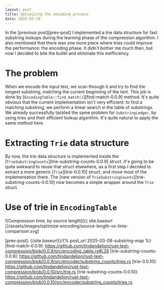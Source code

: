 ```yaml
---
layout: post
title: Optimizing the encoding process
date: 2025-03-19
---
```


In the [previous post][prev-post] I implemented a trie data structure for fast substring lookups during the learning phase of the compression algorithm. I also mentioned that there was one more place where tries could improve the performance: the encoding phase. It didn't bother me much then, but now I decided to bite the bullet and eliminate this inefficiency. 

# The problem 

When we encode the input text, we scan through it and try to find the longest substring, matching the current beginning of the text. This job is done by [`EncodingTable::find_match()`][find-match-0.0.9] method. It's quite obvious that the current implementation isn't very efficient: to find a matching substring, we perform a linear search in the table of substrings. We already successfully tackled the same problem for `SubstringLedger`, by using tries and their efficient lookup algorithm. It's quite natural to apply the same method here. 

# Extracting `Trie` data structure 

By now, the trie data structure is implemented inside the [`TrieSubstringCounts`][trie-substring-counts-0.0.9] struct. It's going to be quite awkward to reuse that struct elsewhere, as a first step I decided to extract a more generic [`Trie`][trie-0.0.10] struct, and move most of the implementation there. The [new version of `TrieSubstringCounts`][trie-substring-counts-0.0.10] now becomes a simple wrapper around the `Trie` struct. 

# Use of trie in `EncodingTable`





![Compression time, by source length]({{ site.baseurl }}/assets/images/optimize-encoding/source-length-vs-time-comparison.svg)

[prev-post]: {{site.baseurl}}/{% post_url 2025-03-08-substring-map %}
[find-match-0.0.9]: https://github.com/tindandelion/rust-text-compression/blob/0.0.9/src/encoding_table.rs#L26
[trie-substring-counts-0.0.9]: https://github.com/tindandelion/rust-text-compression/blob/0.0.9/src/encoder/substring_counts/tries.rs
[trie-0.0.10]: https://github.com/tindandelion/rust-text-compression/blob/0.0.10/src/trie.rs
[trie-substring-counts-0.0.10]: https://github.com/tindandelion/rust-text-compression/blob/0.0.10/src/encoder/substring_counts/tries.rs
